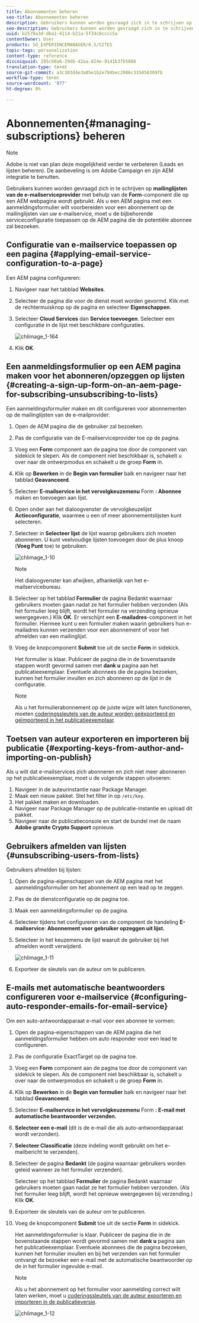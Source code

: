 ```yaml
---
title: Abonnementen beheren
seo-title: Abonnementen beheren
description: Gebruikers kunnen worden gevraagd zich in te schrijven op de mailinglijsten van de e-mailprovider met de hulp van de formuliercomponent die op een AEM webpagina wordt gebruikt. Als u een AEM pagina met een aanmeldingsformulier wilt voorbereiden voor een abonnement op de mailinglijsten van uw e-mailservice, moet u de bijbehorende serviceconfiguratie toepassen op de AEM pagina die de potentiële abonnee zal bezoeken.
seo-description: Gebruikers kunnen worden gevraagd zich in te schrijven op de mailinglijsten van de e-mailprovider met de hulp van de formuliercomponent die op een AEM webpagina wordt gebruikt. Als u een AEM pagina met een aanmeldingsformulier wilt voorbereiden voor een abonnement op de mailinglijsten van uw e-mailservice, moet u de bijbehorende serviceconfiguratie toepassen op de AEM pagina die de potentiële abonnee zal bezoeken.
uuid: b2578a3d-dba1-4114-b21a-5f34c0cccc5a
contentOwner: User
products: SG_EXPERIENCEMANAGER/6.5/SITES
topic-tags: personalization
content-type: reference
discoiquuid: 295cb0a6-29db-42aa-824e-9141b37b5086
translation-type: tm+mt
source-git-commit: a3c303d4e3a85e1b2e794bec2006c335056309fb
workflow-type: tm+mt
source-wordcount: '977'
ht-degree: 0%

---
```



# Abonnementen{#managing-subscriptions} beheren

>[!NOTE]
>
>Adobe is niet van plan deze mogelijkheid verder te verbeteren (Leads en lijsten beheren).
>De aanbeveling is om Adobe Campaign en zijn AEM integratie te benutten.[](/help/sites-administering/campaign.md)

Gebruikers kunnen worden gevraagd zich in te schrijven op **mailinglijsten van de e-mailserviceprovider** met behulp van de **Form**-component die op een AEM webpagina wordt gebruikt. Als u een AEM pagina met een aanmeldingsformulier wilt voorbereiden voor een abonnement op de mailinglijsten van uw e-mailservice, moet u de bijbehorende serviceconfiguratie toepassen op de AEM pagina die de potentiële abonnee zal bezoeken.

## Configuratie van e-mailservice toepassen op een pagina {#applying-email-service-configuration-to-a-page}

Een AEM pagina configureren:

1. Navigeer naar het tabblad **Websites**.
1. Selecteer de pagina die voor de dienst moet worden gevormd. Klik met de rechtermuisknop op de pagina en selecteer **Eigenschappen**.

1. Selecteer **Cloud Services** dan **Service toevoegen**. Selecteer een configuratie in de lijst met beschikbare configuraties.

   ![chlimage_1-164](assets/chlimage_1-164.png)

1. Klik **OK**.

## Een aanmeldingsformulier op een AEM pagina maken voor het abonneren/opzeggen op lijsten {#creating-a-sign-up-form-on-an-aem-page-for-subscribing-unsubscribing-to-lists}

Een aanmeldingsformulier maken en dit configureren voor abonnementen op de mailinglijsten van de e-mailprovider:

1. Open de AEM pagina die de gebruiker zal bezoeken.
1. Pas de configuratie van de E-mailserviceprovider toe op de pagina.

1. Voeg een **Form** component aan de pagina toe door de component van sidekick te slepen. Als de component niet beschikbaar is, schakelt u over naar de ontwerpmodus en schakelt u de groep **Form** in.
1. Klik op **Bewerken** in de **Begin van formulier** balk en navigeer naar het tabblad **Geavanceerd**.
1. Selecteer **E-mailservice in het vervolgkeuzemenu** Form **: Abonnee** maken en toevoegen aan lijst.
1. Open onder aan het dialoogvenster de vervolgkeuzelijst **Actieconfiguratie**, waarmee u een of meer abonnementslijsten kunt selecteren.
1. Selecteer in **Selecteer lijst** de lijst waarop gebruikers zich moeten abonneren. U kunt veelvoudige lijsten toevoegen door de plus knoop (**Voeg Punt** toe) te gebruiken.

   ![chlimage_1-10](assets/chlimage_1-10.jpeg)

   >[!NOTE]
   >
   >Het dialoogvenster kan afwijken, afhankelijk van het e-mailservicebureau.

1. Selecteer op het tabblad **Formulier** de pagina Bedankt waarnaar gebruikers moeten gaan nadat ze het formulier hebben verzonden (Als het formulier leeg blijft, wordt het formulier na verzending opnieuw weergegeven.) Klik **OK**. Er verschijnt een **E-mailadres**-component in het formulier. Hiermee kunt u een formulier maken waarin gebruikers hun e-mailadres kunnen verzenden voor een abonnement of voor het afmelden van een mailinglijst.
1. Voeg de knopcomponent **Submit** toe uit de sectie **Form** in sidekick.

   Het formulier is klaar. Publiceer de pagina die in de bovenstaande stappen wordt gevormd samen met **dank u** pagina aan het publicatieexemplaar. Eventuele abonnees die de pagina bezoeken, kunnen het formulier invullen en zich abonneren op de lijst in de configuratie.

   >[!NOTE]
   >
   >Als u het formulierabonnement op de juiste wijze wilt laten functioneren, moeten [coderingssleutels van de auteur worden geëxporteerd en geïmporteerd in het publicatieexemplaar](#exporting-keys-from-author-and-importing-on-publish).

## Toetsen van auteur exporteren en importeren bij publicatie {#exporting-keys-from-author-and-importing-on-publish}

Als u wilt dat e-mailservices zich abonneren en zich niet meer abonneren op het publicatieexemplaar, moet u de volgende stappen uitvoeren:

1. Navigeer in de auteurinstantie naar Package Manager.
1. Maak een nieuw pakket. Stel het filter in op `/etc/key`.
1. Het pakket maken en downloaden.
1. Navigeer naar Package Manager op de publicatie-instantie en upload dit pakket.
1. Navigeer naar de publicatieconsole en start de bundel met de naam **Adobe granite Crypto Support** opnieuw.

## Gebruikers afmelden van lijsten {#unsubscribing-users-from-lists}

Gebruikers afmelden bij lijsten:

1. Open de pagina-eigenschappen van de AEM pagina met het aanmeldingsformulier om het abonnement op een lead op te zeggen.
1. Pas de de dienstconfiguratie op de pagina toe.
1. Maak een aanmeldingsformulier op de pagina.
1. Selecteer tijdens het configureren van de component de handeling **E-mailservice**: **Abonnement voor gebruiker opzeggen uit lijst.**
1. Selecteer in het keuzemenu de lijst waaruit de gebruiker bij het afmelden wordt verwijderd.

   ![chlimage_1-11](assets/chlimage_1-11.jpeg)

1. Exporteer de sleutels van de auteur om te publiceren.

## E-mails met automatische beantwoorders configureren voor e-mailservice {#configuring-auto-responder-emails-for-email-service}

Om een auto-antwoordapparaat e-mail voor een abonnee te vormen:

1. Open de pagina-eigenschappen van de AEM pagina die het aanmeldingsformulier hebben om auto responder voor een lead te configureren.
1. Pas de configuratie ExactTarget op de pagina toe.

1. Voeg een **Form** component aan de pagina toe door de component van sidekick te slepen. Als de component niet beschikbaar is, schakelt u over naar de ontwerpmodus en schakelt u de groep **Form** in.
1. Klik op **Bewerken** in de **Begin van formulier** balk en navigeer naar het tabblad **Geavanceerd**.
1. Selecteer **E-mailservice in het vervolgkeuzemenu** Form **: E-mail met automatische beantwoorder verzenden.**
1. **Selecteer een e-mail**  (dit is de e-mail die als auto-antwoordapparaat wordt verzonden).

1. **Selecteer Classificatie**  (deze indeling wordt gebruikt om het e-mailbericht te verzenden).
1. Selecteer de pagina **Bedankt** (de pagina waarnaar gebruikers worden geleid wanneer ze het formulier verzenden).

   Selecteer op het tabblad **Formulier** de pagina Bedankt waarnaar gebruikers moeten gaan nadat ze het formulier hebben verzonden. (Als het formulier leeg blijft, wordt het opnieuw weergegeven bij verzending.) Klik **OK**.

1. Exporteer de sleutels van de auteur om te publiceren.
1. Voeg de knopcomponent **Submit** toe uit de sectie **Form** in sidekick.

   Het aanmeldingsformulier is klaar. Publiceer de pagina die in de bovenstaande stappen wordt gevormd samen met **dank u** pagina aan het publicatieexemplaar. Eventuele abonnees die de pagina bezoeken, kunnen het formulier invullen en bij het verzenden van het formulier ontvangt de bezoeker een e-mail met de automatische beantwoorder op de in het formulier ingevulde e-mail.

   >[!NOTE]
   >
   >Als u het abonnement op het formulier voor aanmelding correct wilt laten werken, moet u [coderingssleutels van de auteur exporteren en importeren in de publicatieversie](#exporting-keys-from-author-and-importing-on-publish).

   ![chlimage_1-12](assets/chlimage_1-12.jpeg)

